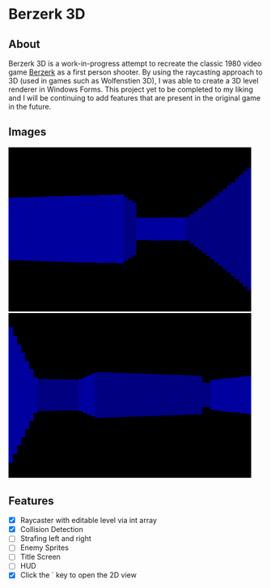 # Berzerk 3D
## About
Berzerk 3D is a work-in-progress attempt to recreate the classic 1980 video game [Berzerk](https://en.wikipedia.org/wiki/Berzerk_(video_game)/) as a first person shooter. By using the raycasting approach to 3D (used in games such as Wolfenstien 3D), I was able to create a 3D level renderer in Windows Forms. This project yet to be completed to my liking and I will be continuing to add features that are present in the original game in the future.
## Images
<img src="screenshot1.png" width="480" /> <img src="screenshot2.png" width="480" />
## Features
- [x] Raycaster with editable level via int array
- [x] Collision Detection
- [ ] Strafing left and right
- [ ] Enemy Sprites
- [ ] Title Screen
- [ ] HUD
- [x] Click the \` key to open the 2D view
